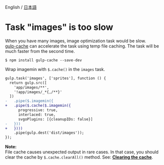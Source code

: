English / [日本語](../help-ja/images-performance.md)

# Task "images" is too slow

When you have many images, image optimization task would be slow.  
[gulp-cache](https://github.com/jgable/gulp-cache) can accelerate the task using temp file caching.
The task will be much faster from the second time.

```
$ npm install gulp-cache --save-dev
```

Wrap imagemin with `$.cache()` in the `images` task.

```diff
gulp.task('images', ['sprites'], function () {
  return gulp.src([
    'app/images/**',
    '!app/images/_*{,/**}'
  ])
-   .pipe($.imagemin({
+   .pipe($.cache($.imagemin({
      progressive: true,
      interlaced: true,
      svgoPlugins: [{cleanupIDs: false}]
-   }))
+   })))
    .pipe(gulp.dest('dist/images'));
});
```

**Note:**  
File cache causes unexpected output in rare cases.
In that case, you should clear the cache by `$.cache.clearAll()` method.
See: **[Clearing the cache](https://github.com/jgable/gulp-cache#clearing-the-cache)**.
